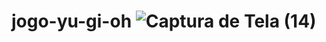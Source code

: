 # jogo-yu-gi-oh ![Captura de Tela (14)](https://github.com/Deyvid-22/jogo-yu-gi-oh/assets/140274792/a7a33d78-2c9f-4a31-ac34-421f03cb8745)
